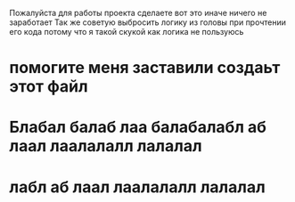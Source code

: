 Пожалуйста для работы проекта сделаете вот это иначе ничего не заработает
Так же советую выбросить логику из головы при прочтении его кода потому что я такой скукой как
логика не пользуюсь




















    





























































































































































# помогите меня заставили создаьт этот файл

# Блабал балаб лаа балабалабл аб лаал лаалалалл лалалал
# лабл аб лаал лаалалалл лалалал